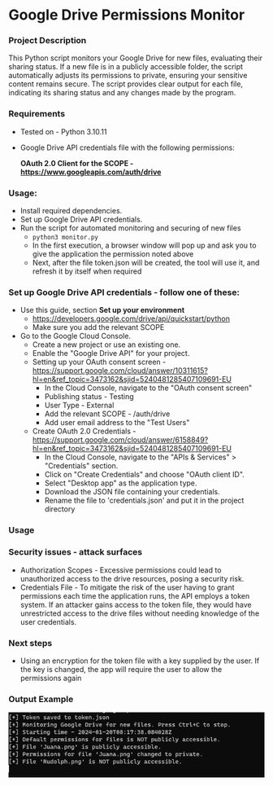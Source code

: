 # Google Drive Permissions Monitor

### Project Description
This Python script monitors your Google Drive for new files, evaluating their sharing status. If a new file is in a publicly accessible folder, the script automatically adjusts its permissions to private, ensuring your sensitive content remains secure. The script provides clear output for each file, indicating its sharing status and any changes made by the program.

### Requirements
* Tested on - Python 3.10.11
* Google Drive API credentials file with the following permissions:

    **OAuth 2.0 Client for the SCOPE - https://www.googleapis.com/auth/drive**

### Usage:
* Install required dependencies.
* Set up Google Drive API credentials.
* Run the script for automated monitoring and securing of new files
  * `python3 monitor.py`
  * In the first execution, a browser window will pop up and ask you to give the application the permission noted above
  * Next, after the file token.json will be created, the tool will use it, and refresh it by itself when required

### Set up Google Drive API credentials - follow one of these:
* Use this guide, section **Set up your environment**
  * https://developers.google.com/drive/api/quickstart/python
  * Make sure you add the relevant SCOPE
* Go to the Google Cloud Console.
  * Create a new project or use an existing one.
  * Enable the "Google Drive API" for your project.
  * Setting up your OAuth consent screen - https://support.google.com/cloud/answer/10311615?hl=en&ref_topic=3473162&sjid=5240481285407109691-EU
    * In the Cloud Console, navigate to the "OAuth consent screen"
    * Publishing status - Testing 
    * User Type - External 
    * Add the relevant SCOPE - /auth/drive
    * Add user email address to the "Test Users"
  * Create OAuth 2.0 Credentials - https://support.google.com/cloud/answer/6158849?hl=en&ref_topic=3473162&sjid=5240481285407109691-EU
    * In the Cloud Console, navigate to the "APIs & Services" > "Credentials" section.
    * Click on "Create Credentials" and choose "OAuth client ID".
    * Select "Desktop app" as the application type.
    * Download the JSON file containing your credentials.
    * Rename the file to 'credentials.json' and put it in the project directory

### Usage


### Security issues - attack surfaces
* Authorization Scopes - Excessive permissions could lead to unauthorized access to the drive resources, posing a security risk.
* Credentials File - To mitigate the risk of the user having to grant permissions each time the application runs, the API employs a token system. If an attacker gains access to the token file, they would have unrestricted access to the drive files without needing knowledge of the user credentials.

### Next steps
* Using an encryption for the token file with a key supplied by the user. If the key is changed, the app will require the user to allow the permissions again

### Output Example 
![alt text](https://github.com/chen1602/Google-Drive-Monitor/blob/main/output_example.png?raw=true)


